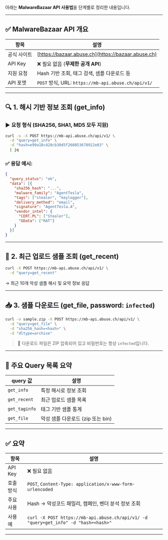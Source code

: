 아래는 **MalwareBazaar API 사용법**을 단계별로 정리한 내용입니다.

---

## ✅ MalwareBazaar API 개요

| 항목      | 설명                                                 |
| ------- | -------------------------------------------------- |
| 공식 사이트  | [https://bazaar.abuse.ch](https://bazaar.abuse.ch) |
| API Key | ❌ 필요 없음 (**무제한 공개 API**)                           |
| 지원 요청   | Hash 기반 조회, 태그 검색, 샘플 다운로드 등                       |
| API 포맷  | `POST` 방식, URL: `https://mb-api.abuse.ch/api/v1/`  |

---

## 🔍 1. 해시 기반 정보 조회 (get\_info)

### ▶️ 요청 형식 (SHA256, SHA1, MD5 모두 지원)

```bash
curl -s -X POST https://mb-api.abuse.ch/api/v1/ \
  -d "query=get_info" \
  -d "hash=e99a18c428cb38d5f260853678922e03" \
  | jq
```

### ✅ 응답 예시:

```json
{
  "query_status": "ok",
  "data": [{
    "sha256_hash": "...",
    "malware_family": "AgentTesla",
    "tags": ["stealer", "keylogger"],
    "delivery_method": "email",
    "signature": "AgentTesla.A",
    "vendor_intel": {
      "CERT.PL": ["Stealer"],
      "GData": ["RAT"]
    }
  }]
}
```

---

## 🧩 2. 최근 업로드 샘플 조회 (get\_recent)

```bash
curl -X POST https://mb-api.abuse.ch/api/v1/ \
  -d "query=get_recent"
```

→ 최근 10개 악성 샘플 해시 및 요약 정보 응답

---

## 📥 3. 샘플 다운로드 (get\_file, password: `infected`)

```bash
curl -o sample.zip -X POST https://mb-api.abuse.ch/api/v1/ \
  -d "query=get_file" \
  -d "sha256_hash=<hash>" \
  -d "dltype=archive"
```

> 🔐 다운로드 파일은 ZIP 압축되어 있고 비밀번호는 항상 `infected`입니다.

---

## 📌 주요 Query 목록 요약

| query 값       | 설명                      |
| ------------- | ----------------------- |
| `get_info`    | 특정 해시로 정보 조회            |
| `get_recent`  | 최근 업로드 샘플 목록            |
| `get_taginfo` | 태그 기반 샘플 통계             |
| `get_file`    | 악성 샘플 다운로드 (zip 또는 bin) |

---

## ✅ 요약

| 항목      | 설명                                                                                  |
| ------- | ----------------------------------------------------------------------------------- |
| API Key | ❌ 필요 없음                                                                             |
| 호출 방식   | `POST`, `Content-Type: application/x-www-form-urlencoded`                           |
| 주요 사용   | Hash → 악성코드 패밀리, 캠페인, 벤더 분석 정보 조회                                                   |
| 사용 예    | `curl -X POST https://mb-api.abuse.ch/api/v1/ -d "query=get_info" -d "hash=<hash>"` |

---
